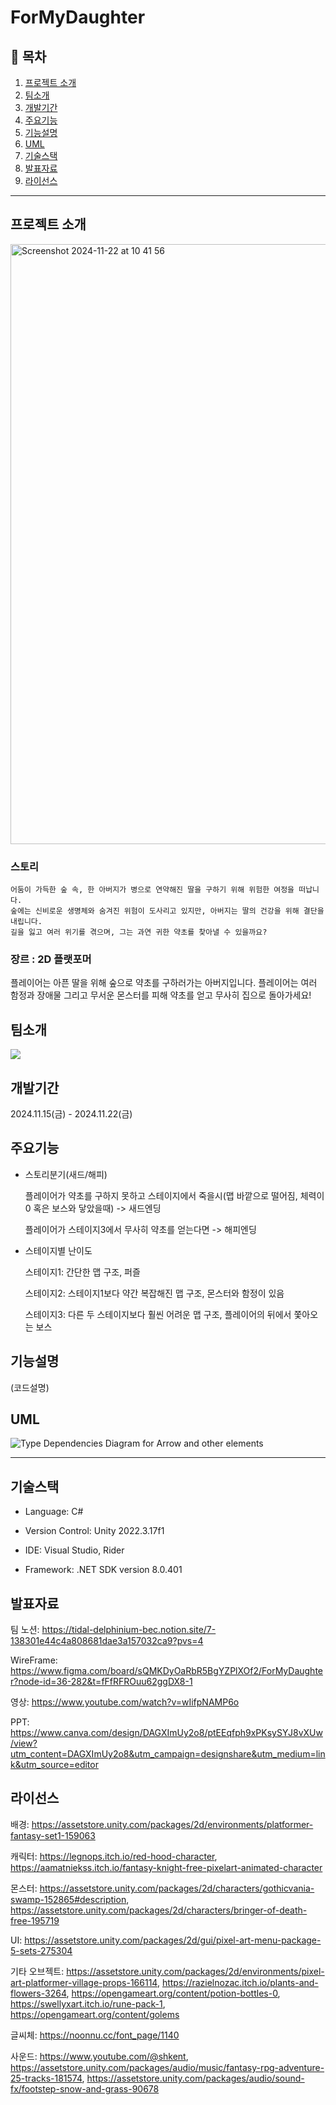 # ForMyDaughter

## 📖 목차
1. [프로젝트 소개](#프로젝트-소개)
2. [팀소개](#팀소개)
3. [개발기간](#개발기간)
4. [주요기능](#주요기능)
5. [기능설명](#기능설명)
6. [UML](#uml)
7. [기술스택](#기술스택)
8. [발표자료](#발표자료)
9. [라이선스](#라이선스)

---  
## 프로젝트 소개

<img width="960" alt="Screenshot 2024-11-22 at 10 41 56" src="https://github.com/user-attachments/assets/a2892e92-f3d5-4ad5-91ec-15cf5ded6707">

### 스토리

```
어둠이 가득한 숲 속, 한 아버지가 병으로 연약해진 딸을 구하기 위해 위험한 여정을 떠납니다.
숲에는 신비로운 생명체와 숨겨진 위험이 도사리고 있지만, 아버지는 딸의 건강을 위해 결단을 내립니다.
길을 잃고 여러 위기를 겪으며, 그는 과연 귀한 약초를 찾아낼 수 있을까요?
```

### 장르 : 2D 플랫포머

플레이어는 아픈 딸을 위해 숲으로 약초를 구하러가는 아버지입니다. 플레이어는 여러 함정과 장애물 그리고 무서운 몬스터를 피해 약초를 얻고 무사히 집으로 돌아가세요!

## 팀소개
<a href="https://github.com/new-Tower-of-Babel/ForMyDaughter/graphs/contributors">
<img src = "https://contrib.rocks/image?repo=new-Tower-of-Babel/ForMyDaughter">
</a>

## 개발기간
2024.11.15(금) - 2024.11.22(금)

## 주요기능

- 스토리분기(새드/해피)


  플레이어가 약초를 구하지 못하고 스테이지에서 죽을시(맵 바깥으로 떨어짐, 체력이 0 혹은 보스와 닿았을때) -> 새드엔딩

  플레이어가 스테이지3에서 무사히 약초를 얻는다면 -> 해피엔딩

- 스테이지별 난이도


  스테이지1: 간단한 맵 구조, 퍼즐


  스테이지2: 스테이지1보다 약간 복잡해진 맵 구조, 몬스터와 함정이 있음


  스테이지3: 다른 두 스테이지보다 훨씬 어려운 맵 구조, 플레이어의 뒤에서 쫓아오는 보스


## 기능설명

(코드설명)

## UML

![Type Dependencies Diagram for Arrow and other elements](https://github.com/user-attachments/assets/cdf3db9a-defc-4bf0-9aaf-a4dfb2de55fb)


---
## 기술스택

- Language: C#


- Version Control: Unity 2022.3.17f1


- IDE: Visual Studio, Rider


- Framework: .NET SDK version 8.0.401

## 발표자료

팀 노션: <https://tidal-delphinium-bec.notion.site/7-138301e44c4a808681dae3a157032ca9?pvs=4>


WireFrame: <https://www.figma.com/board/sQMKDyOaRbR5BgYZPlXOf2/ForMyDaughter?node-id=36-282&t=fFfRFROuu62ggDX8-1>


영상: <https://www.youtube.com/watch?v=wIifpNAMP6o>


PPT: <https://www.canva.com/design/DAGXImUy2o8/ptEEqfph9xPKsySYJ8vXUw/view?utm_content=DAGXImUy2o8&utm_campaign=designshare&utm_medium=link&utm_source=editor>


## 라이선스


배경: <https://assetstore.unity.com/packages/2d/environments/platformer-fantasy-set1-159063>


캐릭터: <https://legnops.itch.io/red-hood-character>, <https://aamatniekss.itch.io/fantasy-knight-free-pixelart-animated-character>


몬스터: <https://assetstore.unity.com/packages/2d/characters/gothicvania-swamp-152865#description>, <https://assetstore.unity.com/packages/2d/characters/bringer-of-death-free-195719>


UI: <https://assetstore.unity.com/packages/2d/gui/pixel-art-menu-package-5-sets-275304>


기타 오브젝트: <https://assetstore.unity.com/packages/2d/environments/pixel-art-platformer-village-props-166114>, <https://razielnozac.itch.io/plants-and-flowers-3264>, <https://opengameart.org/content/potion-bottles-0>, <https://swellyxart.itch.io/rune-pack-1>, <https://opengameart.org/content/golems>


글씨체: <https://noonnu.cc/font_page/1140>


사운드: <https://www.youtube.com/@shkent>, <https://assetstore.unity.com/packages/audio/music/fantasy-rpg-adventure-25-tracks-181574>, <https://assetstore.unity.com/packages/audio/sound-fx/footstep-snow-and-grass-90678>
